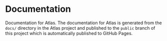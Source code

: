 # Documentation

Documentation for Atlas. The documentation for Atlas is generated from the `docs/` directory in the Atlas project and published to the `public` branch of this project which is automatically published to GitHub Pages.
